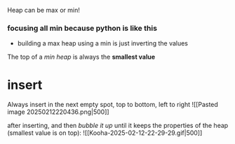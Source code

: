 Heap can be max or min!

### focusing all min because python is like this
- building a max heap using a min is just inverting the values

The top of a *min heap* is always the **smallest value**

# insert
Always insert in the next empty spot, top to bottom, left to right
![[Pasted image 20250212220436.png|500]]

after inserting, and then *bubble it up* until it keeps the properties of the heap (smallest value is on top):
![[Kooha-2025-02-12-22-29-29.gif|500]]


